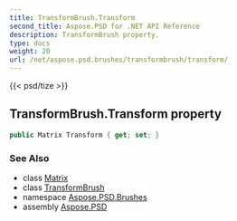 ```yaml
---
title: TransformBrush.Transform
second_title: Aspose.PSD for .NET API Reference
description: TransformBrush property. 
type: docs
weight: 20
url: /net/aspose.psd.brushes/transformbrush/transform/
---
```

{{< psd/tize >}}
## TransformBrush.Transform property

```csharp
public Matrix Transform { get; set; }
```

### See Also

* class [Matrix](../../../aspose.psd/matrix/)
* class [TransformBrush](../)
* namespace [Aspose.PSD.Brushes](../../transformbrush/)
* assembly [Aspose.PSD](../../../)


